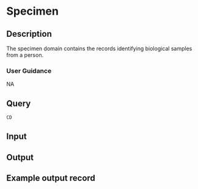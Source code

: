 <!--

-->

# Specimen










 

## Description
The specimen domain contains the records identifying biological samples from a person.
### User Guidance
NA



 
## Query
```sql
CD
```








 

## Input




 

## Output



 

## Example output record





